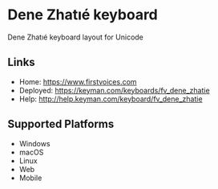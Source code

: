 Dene Zhatıé keyboard
======================

Dene Zhatıé keyboard layout for Unicode

Links
-----

 * Home:     <https://www.firstvoices.com>
 * Deployed: <https://keyman.com/keyboards/fv_dene_zhatie>
 * Help:     <http://help.keyman.com/keyboard/fv_dene_zhatie>
 
Supported Platforms
-------------------

 * Windows
 * macOS
 * Linux
 * Web
 * Mobile
